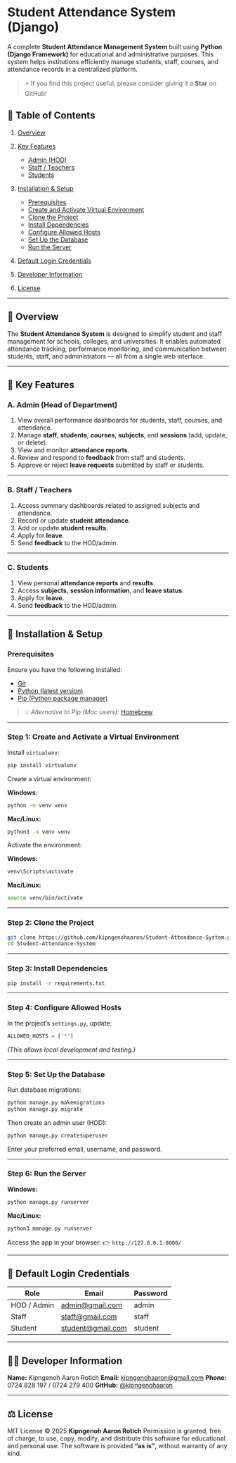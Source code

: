 
# **Student Attendance System (Django)**

A complete **Student Attendance Management System** built using **Python (Django Framework)** for educational and administrative purposes.
This system helps institutions efficiently manage students, staff, courses, and attendance records in a centralized platform.

> ⭐ If you find this project useful, please consider giving it a **Star** on GitHub!



## 📑 **Table of Contents**

1. [Overview](#-overview)
2. [Key Features](#-key-features)

   * [Admin (HOD)](#a-admin-head-of-department)
   * [Staff / Teachers](#b-staff--teachers)
   * [Students](#c-students)
3. [Installation & Setup](#-installation--setup)

   * [Prerequisites](#prerequisites)
   * [Create and Activate Virtual Environment](#step-1-create-and-activate-a-virtual-environment)
   * [Clone the Project](#step-2-clone-the-project)
   * [Install Dependencies](#step-3-install-dependencies)
   * [Configure Allowed Hosts](#step-4-configure-allowed-hosts)
   * [Set Up the Database](#step-5-set-up-the-database)
   * [Run the Server](#step-6-run-the-server)
4. [Default Login Credentials](#-default-login-credentials)
5. [Developer Information](#-developer-information)
6. [License](#-license)

---

## 📘 **Overview**

The **Student Attendance System** is designed to simplify student and staff management for schools, colleges, and universities.
It enables automated attendance tracking, performance monitoring, and communication between students, staff, and administrators — all from a single web interface.

---

## 🚀 **Key Features**

### **A. Admin (Head of Department)**

1. View overall performance dashboards for students, staff, courses, and attendance.
2. Manage **staff**, **students**, **courses**, **subjects**, and **sessions** (add, update, or delete).
3. View and monitor **attendance reports**.
4. Review and respond to **feedback** from staff and students.
5. Approve or reject **leave requests** submitted by staff or students.

---

### **B. Staff / Teachers**

1. Access summary dashboards related to assigned subjects and attendance.
2. Record or update **student attendance**.
3. Add or update **student results**.
4. Apply for **leave**.
5. Send **feedback** to the HOD/admin.

---

### **C. Students**

1. View personal **attendance reports** and **results**.
2. Access **subjects**, **session information**, and **leave status**.
3. Apply for **leave**.
4. Send **feedback** to the HOD/admin.

---

## 🧰 **Installation & Setup**

### **Prerequisites**

Ensure you have the following installed:

* [Git](https://git-scm.com/)
* [Python (latest version)](https://www.python.org/downloads/)
* [Pip (Python package manager)](https://pip.pypa.io/en/stable/installing/)

> 💡 *Alternative to Pip (Mac users):* [Homebrew](https://brew.sh/)

---

### **Step 1: Create and Activate a Virtual Environment**

Install `virtualenv`:

```bash
pip install virtualenv
```

Create a virtual environment:

**Windows:**

```bash
python -m venv venv
```

**Mac/Linux:**

```bash
python3 -m venv venv
```

Activate the environment:

**Windows:**

```bash
venv\Scripts\activate
```

**Mac/Linux:**

```bash
source venv/bin/activate
```

---

### **Step 2: Clone the Project**

```bash
git clone https://github.com/kipngenohaaron/Student-Attendance-System.git
cd Student-Attendance-System
```

---

### **Step 3: Install Dependencies**

```bash
pip install -r requirements.txt
```

---

### **Step 4: Configure Allowed Hosts**

In the project’s `settings.py`, update:

```python
ALLOWED_HOSTS = ['*']
```

*(This allows local development and testing.)*

---

### **Step 5: Set Up the Database**

Run database migrations:

```bash
python manage.py makemigrations
python manage.py migrate
```

Then create an admin user (HOD):

```bash
python manage.py createsuperuser
```

Enter your preferred email, username, and password.

---

### **Step 6: Run the Server**

**Windows:**

```bash
python manage.py runserver
```

**Mac/Linux:**

```bash
python3 manage.py runserver
```

Access the app in your browser:
👉 `http://127.0.0.1:8000/`

---

## 🔐 **Default Login Credentials**

| Role        | Email                                         | Password |
| ----------- | --------------------------------------------- | -------- |
| HOD / Admin | [admin@gmail.com](mailto:admin@gmail.com)     | admin    |
| Staff       | [staff@gmail.com](mailto:staff@gmail.com)     | staff    |
| Student     | [student@gmail.com](mailto:student@gmail.com) | student  |

---

## 👨‍💻 **Developer Information**

**Name:** Kipngenoh Aaron Rotich
**Email:** [kipngenohaaron@gmail.com](mailto:kipngenohaaron@gmail.com)
**Phone:** 0724 828 197 / 0724 279 400
**GitHub:** [@kipngenohaaron](https://github.com/kipngenohaaron)

---

## ⚖️ **License**

MIT License © 2025 **Kipngenoh Aaron Rotich**
Permission is granted, free of charge, to use, copy, modify, and distribute this software for educational and personal use.
The software is provided **“as is”**, without warranty of any kind.



